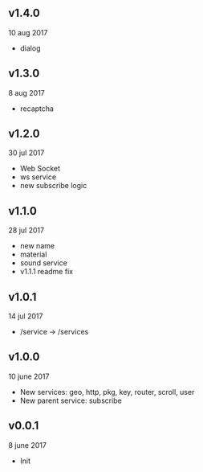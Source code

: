 ## v1.4.0
10 aug 2017

* dialog

## v1.3.0
8 aug 2017

* recaptcha

## v1.2.0
30 jul 2017

* Web Socket
* ws service
* new subscribe logic

## v1.1.0
28 jul 2017

* new name
* material
* sound service
* v1.1.1 readme fix

## v1.0.1
14 jul 2017

* /service -> /services

## v1.0.0
10 june 2017

* New services: geo, http, pkg, key, router, scroll, user
* New parent service: subscribe

## v0.0.1
8 june 2017

* Init